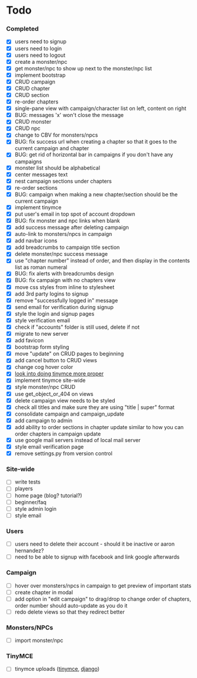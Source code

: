 # Todo

### Completed
- [x] users need to signup
- [x] users need to login
- [x] users need to logout
- [x] create a monster/npc
- [x] get monster/npc to show up next to the monster/npc list
- [x] implement bootstrap
- [x] CRUD campaign
- [x] CRUD chapter
- [x] CRUD section
- [x] re-order chapters
- [x] single-pane view with campaign/character list on left, content on right
- [x] BUG: messages 'x' won't close the message
- [x] CRUD monster
- [x] CRUD npc
- [x] change to CBV for monsters/npcs
- [x] BUG: fix success url when creating a chapter so that it goes to the current campaign and chapter
- [x] BUG: get rid of horizontal bar in campaigns if you don't have any campaigns
- [x] monster list should be alphabetical
- [x] center messages text
- [x] nest campaign sections under chapters
- [x] re-order sections
- [x] BUG: campaign when making a new chapter/section should be the current campaign
- [x] implement tinymce
- [x] put user's email in top spot of account dropdown
- [x] BUG: fix monster and npc links when blank
- [x] add success message after deleting campaign
- [x] auto-link to monsters/npcs in campaign
- [x] add navbar icons
- [x] add breadcrumbs to campaign title section
- [x] delete monster/npc success message
- [x] use "chapter number" instead of order, and then display in the contents list as roman numeral
- [x] BUG: fix alerts with breadcrumbs design
- [x] BUG: fix campaign with no chapters view
- [x] move css styles from inline to stylesheet
- [x] add 3rd party logins to signup
- [x] remove "successfully logged in" message
- [x] send email for verification during signup
- [x] style the login and signup pages
- [x] style verification email
- [x] check if "accounts" folder is still used, delete if not
- [x] migrate to new server
- [x] add favicon
- [x] bootstrap form styling
- [x] move "update" on CRUD pages to beginning
- [x] add cancel button to CRUD views
- [x] change cog hover color
- [x] [look into doing tinymce more proper](http://stackoverflow.com/questions/19013509/tinymce-widget-usage-in-django-template)
- [x] implement tinymce site-wide
- [x] style monster/npc CRUD
- [x] use get_object_or_404 on views
- [x] delete campaign view needs to be styled
- [x] check all titles and make sure they are using "title | super" format
- [x] consolidate campaign and campaign_update
- [x] add campaign to admin
- [x] add ability to order sections in chapter update similar to how you can order chapters in campaign update
- [x] use google mail servers instead of local mail server
- [x] style email verification page
- [x] remove settings.py from version control

### Site-wide
- [ ] write tests
- [ ] players
- [ ] home page (blog? tutorial?)
- [ ] beginner/faq
- [ ] style admin login
- [ ] style email

### Users
- [ ] users need to delete their account - should it be inactive or aaron hernandez?
- [ ] need to be able to signup with facebook and link google afterwards

### Campaign
- [ ] hover over monsters/npcs in campaign to get preview of important stats
- [ ] create chapter in modal
- [ ] add option in "edit campaign" to drag/drop to change order of chapters, order number should auto-update as you do it
- [ ] redo delete views so that they redirect better

### Monsters/NPCs
- [ ] import monster/npc

### TinyMCE
- [ ] tinymce uploads ([tinymce](https://www.tinymce.com/docs/configure/file-image-upload/), [django](http://stackoverflow.com/questions/5871730/need-a-minimal-django-file-upload-example))
